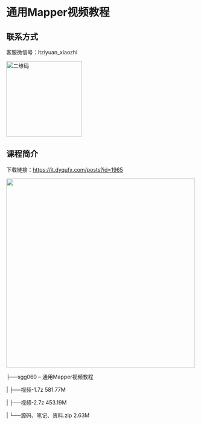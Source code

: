 # 通用Mapper视频教程

## 联系方式

客服微信号：itziyuan_xiaozhi

<img src="https://ziyuanyun.oss-cn-guangzhou.aliyuncs.com/common/20240614073449/666b82192834a.jpg" width="200" height="200" alt="二维码">

## 课程简介

下载链接：https://it.dyqufx.com/posts?id=1965

<img src="https://ziyuanyun.oss-cn-guangzhou.aliyuncs.com/yun/20240515183615/6644901fd7e21.jpg" width="500" alt="">

  ├──sgg060 &#8211; 通用Mapper视频教程

 | ├──视频-1.7z 581.77M

 | ├──视频-2.7z 453.19M

 | └──源码、笔记、资料.zip 2.63M

  